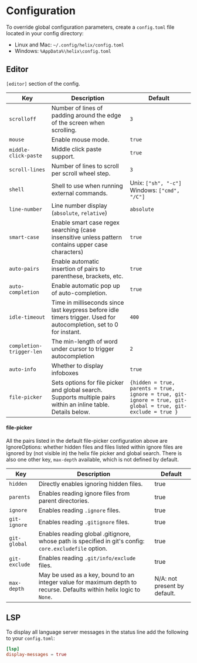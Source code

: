 # Configuration

To override global configuration parameters, create a `config.toml` file located in your config directory:

* Linux and Mac: `~/.config/helix/config.toml`
* Windows: `%AppData%\helix\config.toml`

## Editor

`[editor]` section of the config.

| Key | Description | Default |
|--|--|---------|
| `scrolloff` | Number of lines of padding around the edge of the screen when scrolling. | `3` |
| `mouse` | Enable mouse mode. | `true` |
| `middle-click-paste` | Middle click paste support. | `true` |
| `scroll-lines` | Number of lines to scroll per scroll wheel step. | `3` |
| `shell` | Shell to use when running external commands. | Unix: `["sh", "-c"]`<br/>Windows: `["cmd", "/C"]` |
| `line-number` | Line number display (`absolute`, `relative`) | `absolute` |
| `smart-case` | Enable smart case regex searching (case insensitive unless pattern contains upper case characters) | `true` |
| `auto-pairs` | Enable automatic insertion of pairs to parenthese, brackets, etc. | `true` |
| `auto-completion` | Enable automatic pop up of auto-completion. | `true` |
| `idle-timeout` | Time in milliseconds since last keypress before idle timers trigger. Used for autocompletion, set to 0 for instant. | `400` |
| `completion-trigger-len` | The min-length of word under cursor to trigger autocompletion | `2` |
| `auto-info` | Whether to display infoboxes | `true` |
| `file-picker` | Sets options for file picker and global search. Supports multiple pairs within an inline table. Details below.  | `{hidden = true, parents = true, ignore = true, git-ignore = true, git-global = true, git-exclude = true }` |

#### file-picker 

All the pairs listed in the default file-picker configuration above are IgnoreOptions: whether hidden files and files listed within ignore files are ignored by (not visible in) the helix file picker and global search. There is also one other key, `max-depth` available, which is not defined by default. 

| Key | Description | Default |
|--|--|---------|
|`hidden` | Directly enables ignoring hidden files. | true
|`parents` | Enables reading ignore files from parent directories. | true
|`ignore` | Enables reading `.ignore` files. | true
|`git-ignore` | Enables reading `.gitignore` files. | true
|`git-global` | Enables reading global .gitignore, whose path is specified in git's config: `core.excludefile` option. | true
|`git-exclude` | Enables reading `.git/info/exclude` files. | true
|`max-depth` | May be used as a key, bound to an integer value for maximum depth to recurse. Defaults within helix logic to `None`. | N/A: not present by default.

## LSP

To display all language server messages in the status line add the following to your `config.toml`:
```toml
[lsp]
display-messages = true
```
